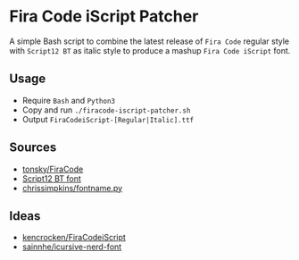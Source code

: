 # Fira Code iScript Patcher

A simple Bash script to combine the latest release of `Fira Code` regular style with `Script12 BT` as italic style to produce a mashup `Fira Code iScript` font.

## Usage

- Require `Bash` and `Python3`
- Copy and run `./firacode-iscript-patcher.sh`
- Output `FiraCodeiScript-[Regular|Italic].ttf`

## Sources

- [tonsky/FiraCode](https://github.com/tonsky/FiraCode)
- [Script12 BT font](https://www.cdnfonts.com/script12-bt.font)
- [chrissimpkins/fontname.py](https://github.com/chrissimpkins/fontname.py)

## Ideas

- [kencrocken/FiraCodeiScript](https://github.com/kencrocken/FiraCodeiScript)
- [sainnhe/icursive-nerd-font](https://github.com/sainnhe/icursive-nerd-font/blob/master/PATCH.md#patch-icursive-font)
